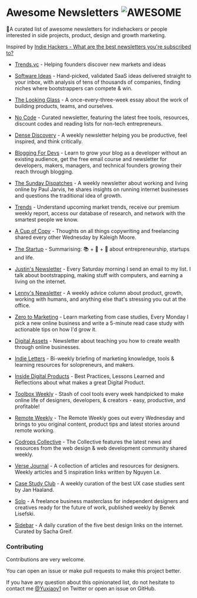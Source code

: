# Awesome Newsletters ![AWESOME](https://img.shields.io/static/v1?label=🎈&message=AWESOME&color=red&labelColor=666)

🎉A curated list of awesome newsletters for indiehackers or people interested in side projects, product, design and growth marketing.

Inspired by [Indie Hackers - What are the best newsletters you're subscribed to?](https://www.indiehackers.com/post/what-are-the-best-newsletters-youre-subscribed-to-19d46d2007)

- [Trends.vc](http://trends.vc/) - Helping founders discover new markets and ideas

- [Software Ideas](https://www.softwareideas.io/) - Hand-picked, validated SaaS ideas delivered straight to your inbox, with analysis of tens of thousands of companies, finding niches where bootstrappers can compete & win.

- [The Looking Glass](https://lg.substack.com/) - A once-every-three-week essay about the work of building products, teams, and ourselves.

- [No Code](https://www.getrevue.co/profile/nocode) - Curated newsletter, featuring the latest free tools, resources, discount codes and reading lists for non-tech entrepreneurs.

- [Dense Discovery](https://www.densediscovery.com/) - A weekly newsletter helping you be productive, feel inspired, and think critically.

- [Blogging For Devs](https://bloggingfordevs.com/) - Learn to grow your blog as a developer without an existing audience, get the free email course and newsletter for developers, makers, managers, and technical founders growing their reach through blogging.

- [The Sunday Dispatches](https://pjrvs.com/) - A weekly newsletter about working and living online by Paul Jarvis, he shares insights on running internet businesses and questions the traditional idea of growth.

- [Trends](http://trends.co/) - Understand upcoming market trends, receive our premium weekly report, access our database of research, and network with the smartest people we know.

- [A Cup of Copy](https://www.kaleighmoore.com/newsletter) - Thoughts on all things copywriting and freelancing shared every other Wednesday by Kaleigh Moore.

- [The Startup](https://thestartup.substack.com/) - Summarising: 📚 + 💭 + 🧠 about entrepreneurship, startups and life.

- [Justin's Newsletter](https://justinjackson.ca/newsletter) - Every Saturday morning I send an email to my list. I talk about bootstrapping, making stuff with computers, and earning a living on the internet.

- [Lenny's Newsletter](https://duuce.com/content/newsletter-lenny) - A weekly advice column about product, growth, working with humans, and anything else that's stressing you out at the office.

- [Zero to Marketing](https://zerotomarketing.com/) - Learn marketing from case studies, Every Monday I pick a new online business and write a 5-minute read case study with actionable tips on how I'd grow it.

- [Digital Assets](https://digitalasset.substack.com/) - Newsletter about teaching you how to create wealth through online businesses.

- [Indie Letters](https://indieletters.com/) - Bi-weekly briefing of marketing knowledge, tools & learning resources for solopreneurs, and makers.

- [Inside Digital Products](https://insidedigitalproducts.substack.com/) - Best Practices, Lessons Learned and Reflections about what makes a great Digital Product.

- [Toolbox Weekly](https://theprotoolbox.com/weekly/) - Stash of cool tools every week handpicked to make online life of designers, developers, & creators - easy, productive, and profitable!

- [Remote Weekly](https://www.remote.tools/work-from-home-newsletter) - The Remote Weekly goes out every Wednesday and brings to you original content, product tips and latest stories around remote working.

- [Codrops Collective](https://tympanus.net/codrops/collective/) - The Collective features the latest news and resources from the web design & web development community shared weekly.

- [Verse Journal](http://www.verse-co.com/) - A collection of articles and resources for designers. Weekly articles and 5 inspiration links written by Nguyen Le.

- [Case Study Club](https://www.casestudy.club/) - A weekly curation of the best UX case studies sent by Jan Haaland.

- [Solo](https://solowork.co/) - A freelance business masterclass for independent designers and creatives ready for the future of work, published weekly by Benek Lisefski.

- [Sidebar](https://sidebar.io/) - A daily curation of the five best design links on the internet. Curated by Sacha Greif.

### Contributing

Contributions are very welcome.

You can open an issue or make pull requests to make this project better.

If you have any question about this opinionated list, do not hesitate to contact me [@Yuxiaoy1](https://twitter.com/yuxiaoy1) on Twitter or open an issue on GitHub.

